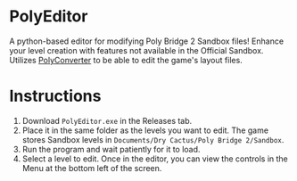 # PolyEditor
 A python-based editor for modifying Poly Bridge 2 Sandbox files! Enhance your level creation with features not available in the Official Sandbox.  
 Utilizes [PolyConverter](https://github.com/orchidalloy/PolyConverter) to be able to edit the game's layout files.

# Instructions

1. Download `PolyEditor.exe` in the Releases tab.
2. Place it in the same folder as the levels you want to edit. The game stores Sandbox levels in `Documents/Dry Cactus/Poly Bridge 2/Sandbox`.
3. Run the program and wait patiently for it to load.
4. Select a level to edit. Once in the editor, you can view the controls in the Menu at the bottom left of the screen.
